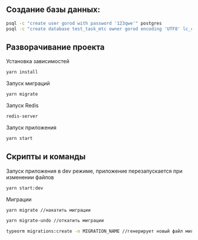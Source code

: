 ## Создание базы данных:

```sh
psql -c "create user gorod with password '123qwe'" postgres
psql -c "create database test_task_mtc owner gorod encoding 'UTF8' lc_collate 'ru_RU.UTF-8' LC_CTYPE 'ru_RU.UTF-8' template template0;" postgres
```
## Разворачивание проекта

Установка зависимостей

```sh
yarn install
```
Запуск миграций

```sh
yarn migrate
```

Запуск Redis

```sh
redis-server
```

Запуск приложения

```sh
yarn start
```


## Скрипты и команды

Запуск приложения в dev режиме, приложение перезапускается при изменении файлов

```sh
yarn start:dev
```

Миграции

```sh
yarn migrate //накатить миграции

yarn migrate-undo //откатить миграции

typeorm migrations:create -n MIGRATION_NAME //генерирует новый файл миграции typeorm должен быть установлен глобально и запускаться из той директории,где нужно сгенерировать файл миграции
```

```

```